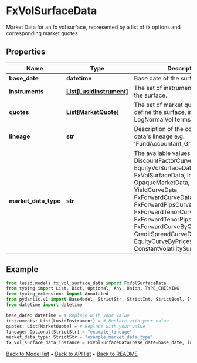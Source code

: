 # FxVolSurfaceData

Market Data for an fx vol surface, represented by a list of fx options and corresponding market quotes
## Properties
Name | Type | Description | Notes
------------ | ------------- | ------------- | -------------
**base_date** | **datetime** | Base date of the surface | 
**instruments** | [**List[LusidInstrument]**](LusidInstrument.md) | The set of instruments that define the surface. | 
**quotes** | [**List[MarketQuote]**](MarketQuote.md) | The set of market quotes that define the surface, in NormalVol or LogNormalVol terms. | 
**lineage** | **str** | Description of the complex market data&#39;s lineage e.g. &#39;FundAccountant_GreenQuality&#39;. | [optional] 
**market_data_type** | **str** | The available values are: DiscountFactorCurveData, EquityVolSurfaceData, FxVolSurfaceData, IrVolCubeData, OpaqueMarketData, YieldCurveData, FxForwardCurveData, FxForwardPipsCurveData, FxForwardTenorCurveData, FxForwardTenorPipsCurveData, FxForwardCurveByQuoteReference, CreditSpreadCurveData, EquityCurveByPricesData, ConstantVolatilitySurface | 
## Example

```python
from lusid.models.fx_vol_surface_data import FxVolSurfaceData
from typing import List, Dict, Optional, Any, Union, TYPE_CHECKING
from typing_extensions import Annotated
from pydantic.v1 import BaseModel, StrictStr, StrictInt, StrictBool, StrictFloat, StrictBytes, Field, validator, ValidationError, conlist, constr
from datetime import datetime

base_date: datetime = # Replace with your value
instruments: List[LusidInstrument] = # Replace with your value
quotes: List[MarketQuote] = # Replace with your value
lineage: Optional[StrictStr] = "example_lineage"
market_data_type: StrictStr = "example_market_data_type"
fx_vol_surface_data_instance = FxVolSurfaceData(base_date=base_date, instruments=instruments, quotes=quotes, lineage=lineage, market_data_type=market_data_type)

```

[Back to Model list](../README.md#documentation-for-models) &#8226; [Back to API list](../README.md#documentation-for-api-endpoints) &#8226; [Back to README](../README.md)

